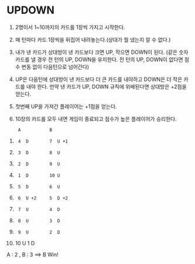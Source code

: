# UPDOWN


1. 2명이서 1~10까지의 카드를 1장씩 가지고 시작한다.

2. 매 턴마다 카드 1장씩을 뒤집어 내려놓는다.(상대가 뭘 냈는지 알 수 없다.)

3. 내가 낸 카드가 상대방이 낸 카드보다 크면 UP, 작으면 DOWN이 된다. (같은 숫자 카드를 낼 경우 전 턴의 UP, DOWN을 유지한다. 전 턴의 UP, DOWN이 없다면 점수 변동 없이 다음턴으로 넘어간다)

4. UP은 다음턴에 상대방이 낸 카드보다 더 큰 카드를 내야하고 DOWN은 더 작은 카드를 내야 한다. 만약 낸 카드가 UP, DOWN 규칙에 위배된다면 상대방은 +2점을 얻는다.

5. 첫번째 UP을 가져간 플레이어는 +1점을 얻는다.

6. 10장의 카드를 모두 내면 게임이 종료되고 점수가 높은 플레이어가 승리한다.



        A           B
1)      4  D        7  U +1
2)      3  D        8  U
3)      2  D        9  U
4)      1  D        10 U
5)      5  D        6  U
6)      6  U +2     5  D +2
7)      7  U        4  D
8)      8  U        3  D
9)      9  U        2  D
10)    10  U        1  D  

A : 2 , B : 3 ==> B Win!

